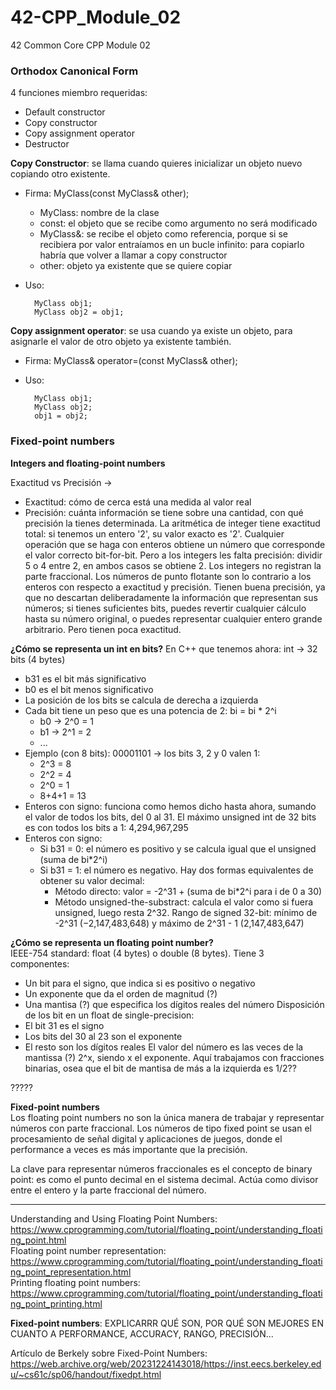 # 42-CPP_Module_02
42 Common Core CPP Module 02

### Orthodox Canonical Form
4 funciones miembro requeridas:
- Default constructor
- Copy constructor
- Copy assignment operator
- Destructor

**Copy Constructor**: se llama cuando quieres inicializar un objeto nuevo copiando otro existente.  
- Firma: MyClass(const MyClass& other);
    - MyClass: nombre de la clase
    - const: el objeto que se recibe como argumento no será modificado
    - MyClass&: se recibe el objeto como referencia, porque si se recibiera por valor entraíamos en un bucle infinito: para copiarlo habría que volver a llamar a copy constructor
    - other: objeto ya existente que se quiere copiar
- Uso:
  
        MyClass obj1;  
        MyClass obj2 = obj1;
 
**Copy assignment operator**: se usa cuando ya existe un objeto, para asignarle el valor de otro objeto ya existente también.
- Firma: MyClass& operator=(const MyClass& other);
- Uso:
  
        MyClass obj1;  
        MyClass obj2;  
        obj1 = obj2;  

### Fixed-point numbers

**Integers and floating-point numbers**

Exactitud vs Precisión -> 
- Exactitud: cómo de cerca está una medida al valor real
- Precisión: cuánta información se tiene sobre una cantidad, con qué precisión la tienes determinada.
La aritmética de integer tiene exactitud total: si tenemos un entero '2', su valor exacto es '2'. Cualquier operación que se haga con enteros obtiene un número que corresponde el valor correcto bit-for-bit. Pero a los integers les falta precisión: dividir 5 o 4 entre 2, en ambos casos se obtiene 2. Los integers no registran la parte fraccional.
Los números de punto flotante son lo contrario a los enteros con respecto a exactitud y precisión. Tienen buena precisión, ya que no descartan deliberadamente la información que representan sus números; si tienes suficientes bits, puedes revertir cualquier cálculo hasta su número original, o puedes representar cualquier entero grande arbitrario. Pero tienen poca exactitud.

**¿Cómo se representa un int en bits?**
En C++ que tenemos ahora: int -> 32 bits (4 bytes)  
- b31 es el bit más significativo
- b0 es el bit menos significativo
- La posición de los bits se calcula de derecha a izquierda
- Cada bit tiene un peso que es una potencia de 2: bi = bi * 2^i
  - b0 -> 2^0 = 1
  - b1 -> 2^1 = 2
  - ...
- Ejemplo (con 8 bits): 00001101 -> los bits 3, 2 y 0 valen 1:
  - 2^3 = 8
  - 2^2 = 4
  - 2^0 = 1
  - 8+4+1 = 13
- Enteros con signo: funciona como hemos dicho hasta ahora, sumando el valor de todos los bits, del 0 al 31. El máximo unsigned int de 32 bits es con todos los bits a 1: 4,294,967,295
- Enteros con signo:
  - Si b31 = 0: el número es positivo y se calcula igual que el unsigned (suma de bi*2^i)
  - Si b31 = 1: el número es negativo. Hay dos formas equivalentes de obtener su valor decimal:
      - Método directo: valor = -2^31 + (suma de bi*2^i para i de 0 a 30)
      - Método unsigned-the-substract: calcula el valor como si fuera unsigned, luego resta 2^32.
    Rango de signed 32-bit: mínimo de -2^31 (−2,147,483,648) y máximo de 2^31 - 1 (2,147,483,647)

**¿Cómo se representa un floating point number?**  
IEEE-754 standard: float (4 bytes) o double (8 bytes). Tiene 3 componentes: 
- Un bit para el signo, que indica si es positivo o negativo
- Un exponente que da el orden de magnitud (?)
- Una mantisa (?) que especifica los dígitos reales del número
Disposición de los bit en un float de single-precision:
- El bit 31 es el signo
- Los bits del 30 al 23 son el exponente
- El resto son los dígitos reales
El valor del número es las veces de la mantissa (?) 2^x, siendo x el exponente. Aquí trabajamos con fracciones binarias, osea que el bit de mantisa de más a la izquierda es 1/2??

?????  

**Fixed-point numbers**  
Los floating point numbers no son la única manera de trabajar y representar números con parte fraccional. Los números de tipo fixed point se usan el procesamiento de señal digital y aplicaciones de juegos, donde el performance a veces es más importante que la precisión. 

La clave para representar números fraccionales es el concepto de binary point: es como el punto decimal en el sistema decimal. Actúa como divisor entre el entero y la parte fraccional del número. 

------------------


Understanding and Using Floating Point Numbers: https://www.cprogramming.com/tutorial/floating_point/understanding_floating_point.html  
Floating point number representation: https://www.cprogramming.com/tutorial/floating_point/understanding_floating_point_representation.html  
Printing floating point numbers: https://www.cprogramming.com/tutorial/floating_point/understanding_floating_point_printing.html  



**Fixed-point numbers**: EXPLICARRR QUÉ SON, POR QUÉ SON MEJORES EN CUANTO A PERFORMANCE, ACCURACY, RANGO, PRECISIÓN...

Artículo de Berkely sobre Fixed-Point Numbers: https://web.archive.org/web/20231224143018/https://inst.eecs.berkeley.edu/~cs61c/sp06/handout/fixedpt.html
